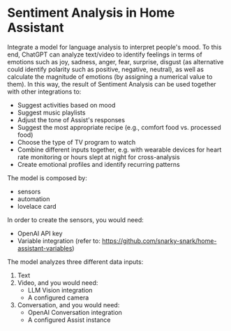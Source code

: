# Sentiment Analysis in Home Assistant

Integrate a model for language analysis to interpret people's mood.
To this end, ChatGPT can analyze text/video to identify feelings in terms of emotions such as joy, sadness, anger, fear, surprise, disgust (as alternative could identify polarity such as positive, negative, neutral), as well as calculate the magnitude of emotions (by assigning a numerical value to them).
In this way, the result of Sentiment Analysis can be used together with other integrations to:
- Suggest activities based on mood
- Suggest music playlists
- Adjust the tone of Assist's responses
- Suggest the most appropriate recipe (e.g., comfort food vs. processed food)
- Choose the type of TV program to watch
- Combine different inputs together, e.g. with wearable devices for heart rate monitoring or hours slept at night for cross-analysis
- Create emotional profiles and identify recurring patterns

The model is composed by:
- sensors
- automation
- lovelace card

In order to create the sensors, you would need:
- OpenAI API key
- Variable integration (refer to: https://github.com/snarky-snark/home-assistant-variables)

The model analyzes three different data inputs:
1) Text
2) Video, and you would need:
   - LLM Vision integration
   - A configured camera
3) Conversation, and you would need:
   - OpenAI Conversation integration
   - A configured Assist instance

